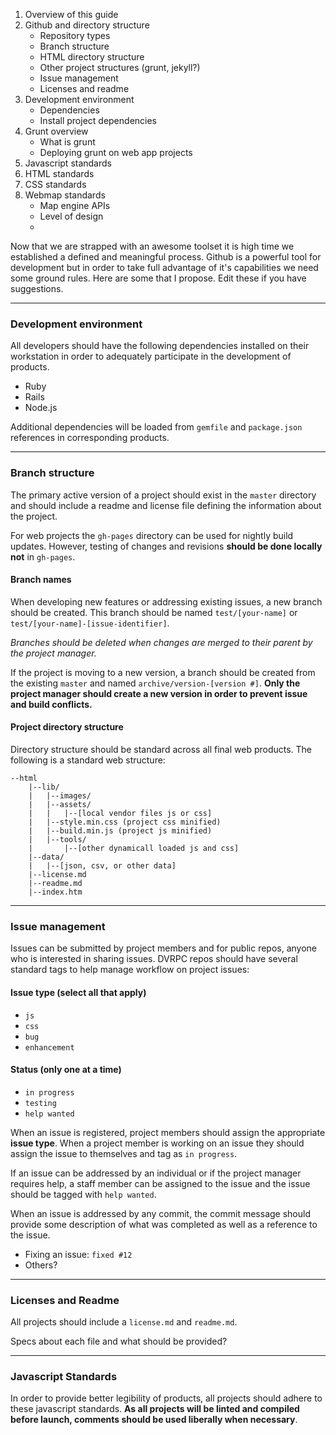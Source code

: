 1. Overview of this guide
2. Github and directory structure
    - Repository types
    - Branch structure
    - HTML directory structure
    - Other project structures (grunt, jekyll?)
    - Issue management
    - Licenses and readme
3. Development environment
    - Dependencies
    - Install project dependencies
4. Grunt overview
    - What is grunt
    - Deploying grunt on web app projects
5. Javascript standards
6. HTML standards
7. CSS standards
8. Webmap standards
    - Map engine APIs
    - Level of design
    - 



Now that we are strapped with an awesome toolset it is high time we established a defined and meaningful process. Github is a powerful tool for development but in order to take full advantage of it's capabilities we need some ground rules. Here are some that I propose. Edit these if you have suggestions.

*** 

### Development environment
All developers should have the following dependencies installed on their workstation in order to adequately participate in the development of products.

- Ruby
- Rails
- Node.js

Additional dependencies will be loaded from `gemfile` and `package.json` references in corresponding products.

***

### Branch structure
The primary active version of a project should exist in the `master` directory and should include a readme and license file defining the information about the project.

For web projects the `gh-pages` directory can be used for nightly build updates. However, testing of changes and revisions __should be done locally not__ in `gh-pages`.

#### Branch names
When developing new features or addressing existing issues, a new branch should be created. This branch should be named `test/[your-name]` or `test/[your-name]-[issue-identifier]`. 

_Branches should be deleted when changes are merged to their parent by the project manager._

If the project is moving to a new version, a branch should be created from the existing `master` and named `archive/version-[version #]`. **Only the project manager should create a new version in order to prevent issue and build conflicts.**

#### Project directory structure
Directory structure should be standard across all final web products. The following is a standard web structure:

```text
--html
    |--lib/
    |   |--images/
    |   |--assets/
    |   |   |--[local vendor files js or css]
    |   |--style.min.css (project css minified)
    |   |--build.min.js (project js minified)
    |   |--tools/
    |       |--[other dynamicall loaded js and css]
    |--data/
    |   |--[json, csv, or other data]
    |--license.md
    |--readme.md
    |--index.htm
```

***

### Issue management
Issues can be submitted by project members and for public repos, anyone who is interested in sharing issues. DVRPC repos should have several standard tags to help manage workflow on project issues:

#### Issue type (select all that apply)

- `js`
- `css`
- `bug`
- `enhancement`

#### Status (only one at a time)

- `in progress`
- `testing` 
- `help wanted`

When an issue is registered, project members should assign the appropriate **issue type**. When a project member is working on an issue they should assign the issue to themselves and tag as `in progress`.

If an issue can be addressed by an individual or if the project manager requires help, a staff member can be assigned to the issue and the issue should be tagged with `help wanted`. 

When an issue is addressed by any commit, the commit message should provide some description of what was completed as well as a reference to the issue.

- Fixing an issue: `fixed #12`
- Others?

***

### Licenses and Readme
All projects should include a `license.md` and `readme.md`.

Specs about each file and what should be provided?

***

### Javascript Standards
In order to provide better legibility of products, all projects should adhere to these javascript standards. **As all projects will be linted and compiled before launch, comments should be used liberally when necessary**.
